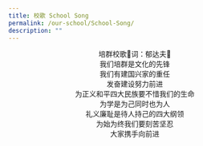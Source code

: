 ```yaml
---
title: 校歌 School Song
permalink: /our-school/School-Song/
description: ""
---
```



<P align="center">
培群校歌词：郁达夫<br>
我们培群是文化的先锋<br>
我们有建国兴家的重任<br>
发奋建设努力前进<br>
为正义和平四大民族要不惜我们的生命<br>
为学是为己同时也为人<br>
礼义廉耻是待人持己的四大纲领<br>
为始为终我们要刻苦坚忍<br>
大家携手向前进<br>
</p>